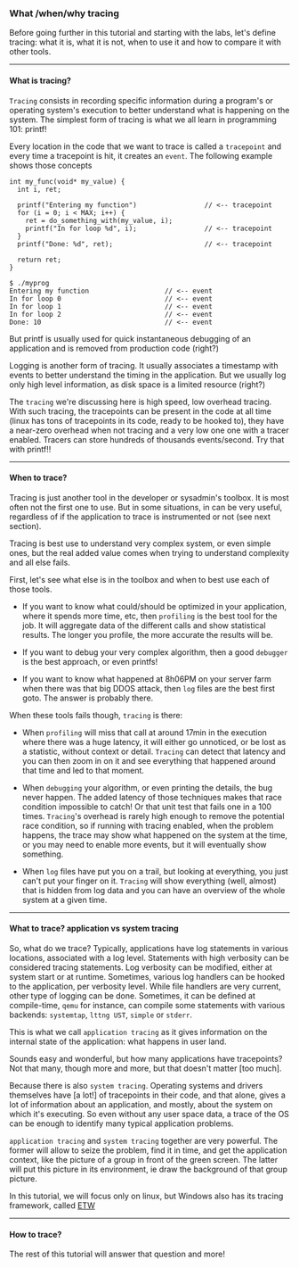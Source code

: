 ### What /when/why tracing

Before going further in this tutorial and starting with the labs, let's define tracing: what it is, what it is not, when to use it and how to compare it with other tools.

- - -

#### What is tracing?

`Tracing` consists in recording specific information during a program's or operating system's execution to better understand what is happening on the system. The simplest form of tracing is what we all learn in programming 101: printf!

Every location in the code that we want to trace is called a `tracepoint` and every time a tracepoint is hit, it creates an `event`. The following example shows those concepts

```
int my_func(void* my_value) {
  int i, ret;

  printf("Entering my function")                 // <-- tracepoint
  for (i = 0; i < MAX; i++) {
    ret = do_something_with(my_value, i);
    printf("In for loop %d", i);                 // <-- tracepoint
  }
  printf("Done: %d", ret);                       // <-- tracepoint

  return ret;
}
```

```
$ ./myprog
Entering my function                   // <-- event
In for loop 0                          // <-- event
In for loop 1                          // <-- event
In for loop 2                          // <-- event
Done: 10                               // <-- event
```

But printf is usually used for quick instantaneous debugging of an application and is removed from production code (right?)

Logging is another form of tracing. It usually associates a timestamp with events to better understand the timing in the application. But we usually log only high level information, as disk space is a limited resource (right?)

The `tracing` we're discussing here is high speed, low overhead tracing. With such tracing, the tracepoints can be present in the code at all time (linux has tons of tracepoints in its code, ready to be hooked to), they have a near-zero overhead when not tracing and a very low one one with a tracer enabled. Tracers can store hundreds of thousands events/second. Try that with printf!!

- - -

#### When to trace?

Tracing is just another tool in the developer or sysadmin's toolbox. It is most often not the first one to use. But in some situations, in can be very useful, regardless of if the application to trace is instrumented or not (see next section).

Tracing is best use to understand very complex system, or even simple ones, but the real added value comes when trying to understand complexity and all else fails.

First, let's see what else is in the toolbox and when to best use each of those tools.

* If you want to know what could/should be optimized in your application, where it spends more time, etc, then `profiling` is the best tool for the job. It will aggregate data of the different calls and show statistical results. The longer you profile, the more accurate the results will be.

* If you want to debug your very complex algorithm, then a good `debugger` is the best approach, or even printfs!

* If you want to know what happened at 8h06PM on your server farm when there was that big DDOS attack, then `log` files are the best first goto. The answer is probably there.

When these tools fails though, `tracing` is there:

* When `profiling` will miss that call at around 17min in the execution where there was a huge latency, it will either go unnoticed, or be lost as a statistic, without context or detail. `Tracing` can detect that latency and you can then zoom in on it and see everything that happened around that time and led to that moment.

* When `debugging` your algorithm, or even printing the details, the bug never happen. The added latency of those techniques makes that race condition impossible to catch! Or that unit test that fails one in a 100 times. `Tracing`'s overhead is rarely high enough to remove the potential race condition, so if running with tracing enabled, when the problem happens, the trace may show what happened on the system at the time, or you may need to enable more events, but it will eventually show something.

* When `log` files have put you on a trail, but looking at everything, you just can't put your finger on it. `Tracing` will show everything (well, almost) that is hidden from log data and you can have an overview of the whole system at a given time.

- - -

#### What to trace? application vs system tracing

So, what do we trace? Typically, applications have log statements in various locations, associated with a log level. Statements with high verbosity can be considered tracing statements. Log verbosity can be modified, either at system start or at runtime. Sometimes, various log handlers can be hooked to the application, per verbosity level. While file handlers are very current, other type of logging can be done. Sometimes, it can be defined at compile-time, `qemu` for instance, can compile some statements with various backends: `systemtap`, `lttng UST`, `simple` or `stderr`.

This is what we call `application tracing` as it gives information on the internal state of the application: what happens in user land.

Sounds easy and wonderful, but how many applications have tracepoints? Not that many, though more and more, but that doesn't matter [too much].

Because there is also `system tracing`. Operating systems and drivers themselves have [a lot!] of tracepoints in their code, and that alone, gives a lot of information about an application, and mostly, about the system on which it's executing. So even without any user space data, a trace of the OS can be enough to identify many typical application problems.

`application tracing` and `system tracing` together are very powerful. The former will allow to seize the problem, find it in time, and get the application context, like the picture of a group in front of the green screen. The latter will put this picture in its environment, ie draw the background of that group picture.

In this tutorial, we will focus only on linux, but Windows also has its tracing framework, called [ETW](https://docs.microsoft.com/en-us/windows/desktop/etw/about-event-tracing)

- - -

#### How to trace?

The rest of this tutorial will answer that question and more!
